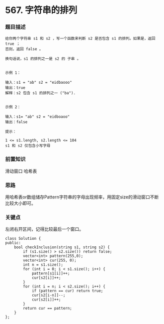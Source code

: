 # 567. 字符串的排列

### 题目描述

```
给你两个字符串 s1 和 s2 ，写一个函数来判断 s2 是否包含 s1 的排列。如果是，返回 true ；
否则，返回 false 。

换句话说，s1 的排列之一是 s2 的 子串 。


示例 1：

输入：s1 = "ab" s2 = "eidbaooo"
输出：true
解释：s2 包含 s1 的排列之一 ("ba").


示例 2：

输入：s1= "ab" s2 = "eidboaoo"
输出：false

提示：

1 <= s1.length, s2.length <= 104
s1 和 s2 仅包含小写字母
```

### 前置知识

滑动窗口 哈希表

### 思路

用哈希表or数组储存Pattern字符串的字母出现频率，用固定size的滑动窗口不断比较大小即可。

### 关键点

左闭右开区间，记得比较最后一个窗口。

```clike
class Solution {
public:
    bool checkInclusion(string s1, string s2) {
        if (s1.size() > s2.size()) return false;
        vector<int> pattern(255,0);
        vector<int> cur(255, 0);
        int n = s1.size();
        for (int i = 0; i < s1.size(); i++) {
            pattern[s1[i]]++;
            cur[s2[i]]++;
        }
        for (int i = n; i < s2.size(); i++) {
            if (pattern == cur) return true;
            cur[s2[i-n]]--;
            cur[s2[i]]++;
        }
        return cur == pattern;
    }
};

```
